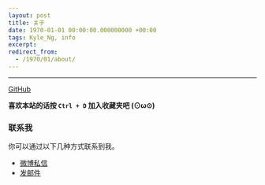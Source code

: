 ```yaml
---
layout: post
title: 关于
date: 1970-01-01 00:00:00.000000000 +00:00
tags: Kyle_Ng, info
excerpt:
redirect_from:
  - /1970/01/about/
---
```

****

[GitHub](https://github.com/kyleNg)

**喜欢本站的话按 `Ctrl + D` 加入收藏夹吧 (⊙ω⊙)**

### 联系我

你可以通过以下几种方式联系到我。

* [微博私信](http://weibo.com/2750699855)
* [发邮件](wufuchao110@163.com)
